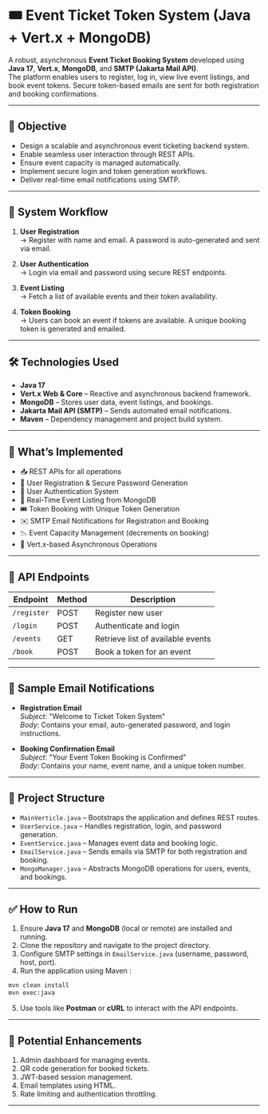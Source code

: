 # 🎟️ Event Ticket Token System (Java + Vert.x + MongoDB)

A robust, asynchronous **Event Ticket Booking System** developed using **Java 17**, **Vert.x**, **MongoDB**, and **SMTP (Jakarta Mail API)**.  
The platform enables users to register, log in, view live event listings, and book event tokens. Secure token-based emails are sent for both registration and booking confirmations.

---

## 📌 Objective

- Design a scalable and asynchronous event ticketing backend system.
- Enable seamless user interaction through REST APIs.
- Ensure event capacity is managed automatically.
- Implement secure login and token generation workflows.
- Deliver real-time email notifications using SMTP.

---

## 🧾 System Workflow

1. **User Registration**  
   → Register with name and email. A password is auto-generated and sent via email.

2. **User Authentication**  
   → Login via email and password using secure REST endpoints.

3. **Event Listing**  
   → Fetch a list of available events and their token availability.

4. **Token Booking**  
   → Users can book an event if tokens are available. A unique booking token is generated and emailed.

---

## 🛠️ Technologies Used

- **Java 17**
- **Vert.x Web & Core** – Reactive and asynchronous backend framework.
- **MongoDB** – Stores user data, event listings, and bookings.
- **Jakarta Mail API (SMTP)** – Sends automated email notifications.
- **Maven** – Dependency management and project build system.

---

## 🚀 What’s Implemented

- 📥 REST APIs for all operations
- 🔐 User Registration & Secure Password Generation
- 🧾 User Authentication System
- 📅 Real-Time Event Listing from MongoDB
- 🎟️ Token Booking with Unique Token Generation
- ✉️ SMTP Email Notifications for Registration and Booking
- 📉 Event Capacity Management (decrements on booking)
- 🔄 Vert.x-based Asynchronous Operations

---

## 📂 API Endpoints

| Endpoint       | Method | Description                      |
|----------------|--------|----------------------------------|
| `/register`    | POST   | Register new user                |
| `/login`       | POST   | Authenticate and login           |
| `/events`      | GET    | Retrieve list of available events|
| `/book`        | POST   | Book a token for an event        |

---

## 📧 Sample Email Notifications

- **Registration Email**  
  _Subject_: "Welcome to Ticket Token System"  
  _Body_: Contains your email, auto-generated password, and login instructions.

- **Booking Confirmation Email**  
  _Subject_: "Your Event Token Booking is Confirmed"  
  _Body_: Contains your name, event name, and a unique token number.

---

## 🧩 Project Structure

- `MainVerticle.java` – Bootstraps the application and defines REST routes.
- `UserService.java` – Handles registration, login, and password generation.
- `EventService.java` – Manages event data and booking logic.
- `EmailService.java` – Sends emails via SMTP for both registration and booking.
- `MongoManager.java` – Abstracts MongoDB operations for users, events, and bookings.

---

## ✅ How to Run

1. Ensure **Java 17** and **MongoDB** (local or remote) are installed and running.
2. Clone the repository and navigate to the project directory.
3. Configure SMTP settings in `EmailService.java` (username, password, host, port).
4. Run the application using Maven :
```bash
mvn clean install
mvn exec:java
```

5. Use tools like **Postman** or **cURL** to interact with the API endpoints.

---

## 📘 Potential Enhancements

1. Admin dashboard for managing events.
2. QR code generation for booked tickets.
3. JWT-based session management.
4. Email templates using HTML.
5. Rate limiting and authentication throttling.

---
